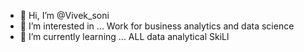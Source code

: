 - 👋 Hi, I’m @Vivek_soni
- 👀 I’m interested in ... Work for business analytics and data science
- 🌱 I’m currently learning ... ALL data analytical SkiLl


<!---
Vivek_soni is a ✨ special ✨ repository because its `README.md` (this file) appears on your GitHub profile.
You can click the Preview link to take a look at your changes.
--->

